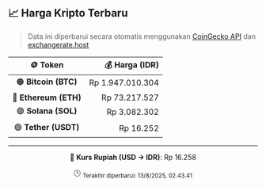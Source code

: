 

<!-- HARGA_KRIPTO -->
## 📈 Harga Kripto Terbaru

> Data ini diperbarui secara otomatis menggunakan [CoinGecko API](https://www.coingecko.com/) dan [exchangerate.host](https://exchangerate.host/)

<div align="center">

| 🪙 Token | 💰 Harga (IDR) |
|:------:|---------------:|
| 🟠 **Bitcoin (BTC)**   | Rp 1.947.010.304 |
| 🔵 **Ethereum (ETH)**  | Rp 73.217.527 |
| 🟣 **Solana (SOL)**    | Rp 3.082.302 |
| 🟢 **Tether (USDT)**   | Rp 16.252 |

---

💱 **Kurs Rupiah (USD → IDR)**: Rp 16.258

🕒 <sub>Terakhir diperbarui: 13/8/2025, 02.43.41</sub>

</div>
<!-- /HARGA_KRIPTO -->